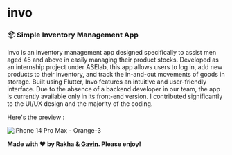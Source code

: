 # invo
### 📦 Simple Inventory Management App 

Invo is an inventory management app designed specifically to assist men aged 45 and above in easily managing their product stocks. Developed as an internship project under ASElab, this app allows users to log in, add new products to their inventory, and track the in-and-out movements of goods in storage. Built using Flutter, Invo features an intuitive and user-friendly interface. Due to the absence of a backend developer in our team, the app is currently available only in its front-end version. I contributed significantly to the UI/UX design and the majority of the coding.

Here's the preview :

![iPhone 14 Pro Max - Orange-3](https://github.com/user-attachments/assets/70ce014f-ed8f-4bac-90c0-075c96d3ab24)

<b> Made with ❤️ by Rakha & [Gavin](https://github.com/NamkuGavin). Please enjoy! </b>
